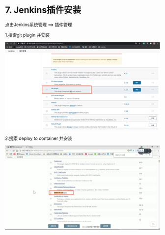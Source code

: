 # 7. Jenkins插件安装

点击Jenkins系统管理 ==> 插件管理

1.搜索git plugin 并安装

![安装git plugin](assets/安装gitplugin.png)


2.搜索 deploy to container 并安装

![安装deploy to container](assets/安装deploytocontainer.png)
